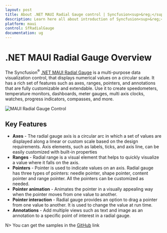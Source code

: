 ```yaml
---
layout: post
title: About .NET MAUI Radial Gauge control | Syncfusion<sup>&reg;</sup>
description: Learn here all about introduction of Syncfusion<sup>&reg;</sup> .NET MAUI Radial Gauge(SfRadialGauge) control with key features and more.
platform: maui
control: SfRadialGauge
documentation: ug
---
```


# .NET MAUI Radial Gauge Overview

The Syncfusion<sup>&reg;</sup> [.NET MAUI Radial Gauge](https://www.syncfusion.com/maui-controls/maui-radial-gauge) is a multi-purpose data visualization control, that displays numerical values on a circular scale. It has a rich set of features such as axes, ranges, pointers, and annotations that are fully customizable and extendable. Use it to create speedometers, temperature monitors, dashboards, meter gauges, multi axis clocks, watches, progress indicators, compasses, and more.

![MAUI Radial Gauge Control](images/overview/maui-radial-gauge-control.png)

## Key Features

* **Axes** - The radial gauge axis is a circular arc in which a set of values are displayed along a linear or custom scale based on the design requirements. Axis elements, such as labels, ticks, and axis line, can be easily customized with built-in properties
* **Ranges** - Radial range is a visual element that helps to quickly visualize a value where it falls on the axis.
* **Pointers** - Pointer is used to indicate values on an axis. Radial gauge has three types of pointers: needle pointer, shape pointer, content pointer and range pointer. All the pointers can be customized as needed.
* **Pointer animation** - Animates the pointer in a visually appealing way when the pointer moves from one value to another.
* **Pointer interaction** - Radial gauge provides an option to drag a pointer from one value to another. It is used to change the value at run time.
* **Annotations** - Add multiple views such as text and image as an annotation to a specific point of interest in a radial gauge.

N> You can get the samples in the [GitHub](https://github.com/syncfusion/maui-demos) link